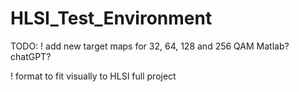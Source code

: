 # HLSI_Test_Environment

TODO:
! add new target maps for 32, 64, 128 and 256 QAM 
    Matlab?
    chatGPT?

! format to fit visually to HLSI full project

